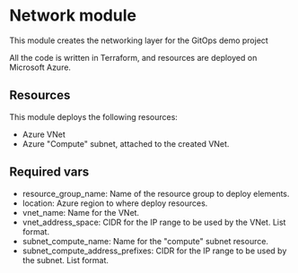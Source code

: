 # Network module

This module creates the networking layer for the GitOps demo project

All the code is written in Terraform, and resources are deployed on Microsoft Azure.

## Resources
This module deploys the following resources:

 - Azure VNet
 - Azure "Compute" subnet, attached to the created VNet.

## Required vars

- resource_group_name: Name of the resource group to deploy elements.
- location: Azure region to where deploy resources.
- vnet_name: Name for the VNet.
- vnet_address_space: CIDR for the IP range to be used by the VNet. List format.
- subnet_compute_name: Name for the "compute" subnet resource.
- subnet_compute_address_prefixes: CIDR for the IP range to be used by the subnet. List format.